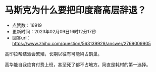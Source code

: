 # 马斯克为什么要把印度裔高层辞退？
- 点赞数：16919
- 更新时间：2023年02月09日16时12分17秒
- 回答url：https://www.zhihu.com/question/563139929/answer/2769009905
<body>
 <p data-pid="g4sOnfZv">高印拉帮结派会繁殖，长期以往有可能鸠占鹊巢。</p>
 <p data-pid="l7UKgcFu">高华能自我绝育付费上班，甚至死了都不占地方。简直是耗材的第一选择。</p>
</body>